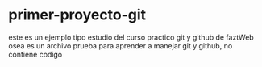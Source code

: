# primer-proyecto-git
este es un ejemplo tipo estudio del curso practico git y github de faztWeb
osea es un archivo prueba para aprender a manejar git y github, no contiene codigo
